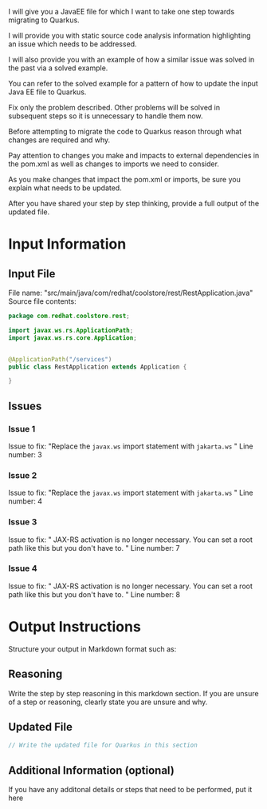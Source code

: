 I will give you a JavaEE file for which I want to take one step towards migrating to Quarkus.

I will provide you with static source code analysis information highlighting an issue which needs to be addressed.

I will also provide you with an example of how a similar issue was solved in the past via a solved example.

You can refer to the solved example for a pattern of how to update the input Java EE file to Quarkus.

Fix only the problem described. Other problems will be solved in subsequent steps so it is unnecessary to handle them now.

Before attempting to migrate the code to Quarkus reason through what changes are required and why.

Pay attention to changes you make and impacts to external dependencies in the pom.xml as well as changes to imports we need to consider.

As you make changes that impact the pom.xml or imports, be sure you explain what needs to be updated.

After you have shared your step by step thinking, provide a full output of the updated file.
# Input Information

## Input File

File name: "src/main/java/com/redhat/coolstore/rest/RestApplication.java"
Source file contents:
```java
package com.redhat.coolstore.rest;

import javax.ws.rs.ApplicationPath;
import javax.ws.rs.core.Application;


@ApplicationPath("/services")
public class RestApplication extends Application {

}

```

## Issues

### Issue 1
Issue to fix: "Replace the `javax.ws` import statement with `jakarta.ws` "
Line number: 3
### Issue 2
Issue to fix: "Replace the `javax.ws` import statement with `jakarta.ws` "
Line number: 4
### Issue 3
Issue to fix: "
 JAX-RS activation is no longer necessary. You can set a root path like this but you don't have to.
 "
Line number: 7
### Issue 4
Issue to fix: "
 JAX-RS activation is no longer necessary. You can set a root path like this but you don't have to.
 "
Line number: 8
# Output Instructions

Structure your output in Markdown format such as:

## Reasoning

Write the step by step reasoning in this markdown section. If you are unsure of a step or reasoning, clearly state you are unsure and why.

## Updated File

```java
// Write the updated file for Quarkus in this section
```

## Additional Information (optional)

If you have any additonal details or steps that need to be performed, put it here
